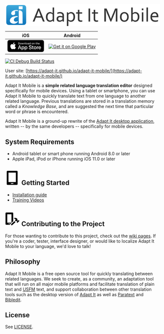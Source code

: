 ![Adapt It Mobile](https://github.com/adapt-it/adapt-it-mobile/blob/master/docs/aim_logo.png)

| iOS        | Android           |
|:-------------:|:-------------:| 
| <a href='https://itunes.apple.com/us/app/adapt-it-mobile/id1031605993?ls=1&mt=8'><img alt='Download on the App Store' src='https://raw.githubusercontent.com/adapt-it/adapt-it-mobile/gh-pages/assets/img/Download_on_the_App_Store_Badge_US-UK_RGB_blk_092917.png' /></a>     | <a href='https://play.google.com/store/apps/details?id=org.adaptit.adaptitmobile'><img alt='Get it on Google Play' height='60' width='155' src='https://play.google.com/intl/en_us/badges/images/generic/en_badge_web_generic.png'/></a> |


[![CI Debug Build Status](https://github.com/adapt-it/adapt-it-mobile/workflows/CI%20Debug%20Build/badge.svg)](https://github.com/adapt-it/adapt-it-mobile/actions)

User site: [https://adapt-it.github.io/adapt-it-mobile/](https://adapt-it.github.io/adapt-it-mobile/)

Adapt It Mobile is a **simple related language translation editor** designed specifically for mobile devices. Using a tablet or smartphone, you can use Adapt It Mobile to quickly translate text from one language to another related language. Previous translations are stored in a translation memory called a _Knowledge Base_, and are suggested the next time that particular word or phrase is encountered.

Adapt It Mobile is a ground-up rewrite of the [Adapt It desktop application](http://adapt-it.org/), written -- by the same developers -- specifically for mobile devices.

## System Requirements

- Android tablet or smart phone running Android 8.0 or later
- Apple iPad, iPod or iPhone running iOS 11.0 or later


## ![Users Guide](https://github.com/adapt-it/adapt-it-mobile/blob/master/docs/tablet.png) Getting Started

- [Installation guide](https://adapt-it.github.io/adapt-it-mobile/getstarted/)
- [Training Videos](https://vimeo.com/album/5368477)

## ![Contribute](https://github.com/adapt-it/adapt-it-mobile/blob/master/docs/build.png) Contributing to the Project

For those wanting to contribute to this project, check out the [wiki pages](https://github.com/adapt-it/adapt-it-mobile/wiki/Contributing-to-Adapt-It-Mobile). If you're a coder, tester, interface designer, or would like to localize Adapt It Mobile to your language, we'd love to talk!

## Philosophy

Adapt It Mobile is a free open source tool for quickly translating between related languages. We seek to create, as a community, an adaptation tool that will run on all major mobile platforms and facilitate translation of plain text and [USFM](https://ubsicap.github.io/usfm/) text, and support collaboration between other translation tools such as the desktop version of [Adapt It](https://adapt-it.org/) as well as [Paratext](https://paratext.org/) and [Bibledit](https://bibledit.org/).

## License

See [LICENSE](https://github.com/adapt-it/adapt-it-mobile/blob/master/LICENSE).
